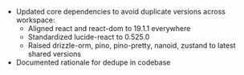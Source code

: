- Updated core dependencies to avoid duplicate versions across workspace:
    - Aligned react and react-dom to 19.1.1 everywhere
    - Standardized lucide-react to 0.525.0
    - Raised drizzle-orm, pino, pino-pretty, nanoid, zustand to latest shared versions
- Documented rationale for dedupe in codebase
